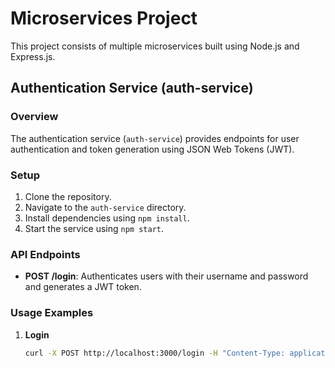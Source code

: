 # Microservices Project

This project consists of multiple microservices built using Node.js and Express.js.

## Authentication Service (auth-service)

### Overview

The authentication service (`auth-service`) provides endpoints for user authentication and token generation using JSON Web Tokens (JWT).

### Setup

1. Clone the repository.
2. Navigate to the `auth-service` directory.
3. Install dependencies using `npm install`.
4. Start the service using `npm start`.

### API Endpoints

- **POST /login**: Authenticates users with their username and password and generates a JWT token.

### Usage Examples

1. **Login**
   ```bash
   curl -X POST http://localhost:3000/login -H "Content-Type: application/json" -d '{"username": "user1", "password": "password1"}'
   ```
